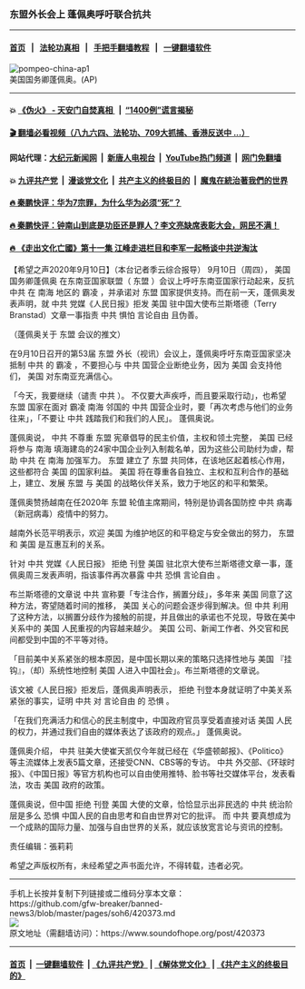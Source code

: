 ### 东盟外长会上 蓬佩奥呼吁联合抗共
------------------------

#### [首页](https://github.com/gfw-breaker/banned-news3/blob/master/README.md) &nbsp;&nbsp;|&nbsp;&nbsp; [法轮功真相](https://github.com/begood0513/basic/blob/master/README.md)  &nbsp;&nbsp;|&nbsp;&nbsp; [手把手翻墙教程](https://github.com/gfw-breaker/guides/wiki)  &nbsp;&nbsp;|&nbsp;&nbsp; [一键翻墙软件](https://github.com/gfw-breaker/nogfw/blob/master/README.md)  



<div><img alt="pompeo-china-ap1" src="https://img.soundofhope.org/2020-09/pompeo-china-ap1-1599780055452.jpg"/>
<br/><figcaption class="caption">
 美国国务卿蓬佩奥。(AP)
</figcaption></div><hr/>

#### 💥 [《伪火》 - 天安门自焚真相 ](http://141.164.51.119:10000/videos/blog/weihuo.html)&nbsp; |&nbsp; [“1400例”谎言揭秘  ](http://141.164.51.119:10000/videos/blog/jiexi1400.html)

#### [ 🎬  翻墙必看视频（八九六四、法轮功、709大抓捕、香港反送中 ...）](https://github.com/gfw-breaker/links/blob/master/banned.md)

#### 网站代理：[大纪元新闻网](http://167.172.10.89:10080/gb/) &nbsp;|&nbsp; [新唐人电视台](http://167.172.10.89:8808/gb/)  &nbsp;|&nbsp; [YouTube热门频道](http://158.247.203.241/youtube.html) &nbsp;|&nbsp; [网门免翻墙](http://158.247.203.241:11000/show.aspx?name=ogHome)

#### 💥 [九评共产党](http://141.164.51.119:10000/videos/res/jiuping/)&nbsp; |&nbsp; [漫谈党文化](http://141.164.51.119:10000/videos/res/mtdwh/)&nbsp; |&nbsp; [共产主义的终极目的](http://141.164.51.119:10000/videos/res/zjmd/)&nbsp; |&nbsp; [魔鬼在統治著我們的世界](http://141.164.51.119:10000/videos/res/TheSpecter/)  

#### [ 🔥  秦鹏快评：华为7宗罪，为什么华为必须“死”？](http://141.164.51.119:10000/videos/news/qp01.html)

#### [ 🔥  秦鹏快评：钟南山到底是功臣还是罪人？李文亮缺席表彰大会，网民不满！](http://141.164.51.119:10000/videos/news/qp02.html)

#### [ 🔥  《走出文化亡國》第十一集 江峰走进栏目和李军一起畅谈中共逆淘汰](http://141.164.51.119:10000/videos/news/../res/zcwhwg/index.html)

<div><div class="Content__Wrapper sc-1bvya0-0 grZQxZ">
 <p class="meta-top">
  <span class="meta">
   【希望之声2020年9月10日】（本台记者季云综合报导）
  </span>
  9月10日（周四），
  <ok href="/term/1045">
   美国
  </ok>
  <ok href="/term/94996">
   国务卿蓬佩奥
  </ok>
  在东南亚国家联盟（
  <ok href="/term/60229">
   东盟
  </ok>
  ）会议上呼吁东南亚国家行动起来，反抗
  <ok href="/term/1059">
   中共
  </ok>
  在
  <ok href="/term/1506">
   南海
  </ok>
  地区的
  <ok href="/term/11160">
   霸凌
  </ok>
  ，并承诺对
  <ok href="/term/60229">
   东盟
  </ok>
  国家提供支持。而在前一天，蓬佩奥发表声明，就
  <ok href="/term/1059">
   中共
  </ok>
  党媒《人民日报》拒发
  <ok href="/term/1045">
   美国
  </ok>
  驻中国大使布兰斯塔德（Terry Branstad）文章一事指责
  <ok href="/term/1059">
   中共
  </ok>
  惧怕
  <ok href="/term/1155">
   言论自由
  </ok>
  且伪善。
 </p>
 <div class="soh-embed">
  <div class="soh-embed-inner">
   <div class="iframely-embed" style="max-width: 550px;">
    <div class="iframely-responsive">
    </div>
   </div>
  </div>
 </div>
 <p>
 </p>
 <div class="AD_Embed__Wrap-sc-1xslmin-0 igMuqX module desktop">
  <div>
  </div>
 </div>
 <p>
  （蓬佩奥关于
  <ok href="/term/60229">
   东盟
  </ok>
  会议的推文）
 </p>
 <p>
  在9月10日召开的第53届
  <ok href="/term/60229">
   东盟
  </ok>
  外长（视讯）会议上，蓬佩奥呼吁东南亚国家坚决抵制
  <ok href="/term/1059">
   中共
  </ok>
  的
  <ok href="/term/11160">
   霸凌
  </ok>
  ，不要担心与
  <ok href="/term/1059">
   中共
  </ok>
  国营企业断绝业务，因为
  <ok href="/term/1045">
   美国
  </ok>
  会支持他们，
  <ok href="/term/1045">
   美国
  </ok>
  对东南亚充满信心。
 </p>
 <p>
  「今天，我要继续（谴责
  <ok href="/term/1059">
   中共
  </ok>
  ）。 不仅要大声疾呼，而且要采取行动」，也希望
  <ok href="/term/60229">
   东盟
  </ok>
  国家在面对
  <ok href="/term/11160">
   霸凌
  </ok>
  <ok href="/term/1506">
   南海
  </ok>
  邻国的
  <ok href="/term/1059">
   中共
  </ok>
  国营企业时，要「再次考虑与他们的业务往来」，「不要让
  <ok href="/term/1059">
   中共
  </ok>
  践踏我们和我们的人民」。 蓬佩奥说。
 </p>
 <p>
  蓬佩奥说，
  <ok href="/term/1059">
   中共
  </ok>
  不尊重
  <ok href="/term/60229">
   东盟
  </ok>
  宪章倡导的民主价值，主权和领土完整，
  <ok href="/term/1045">
   美国
  </ok>
  已经将参与
  <ok href="/term/1506">
   南海
  </ok>
  填海建岛的24家中国企业列入制裁名单，因为这些公司助纣为虐，帮助
  <ok href="/term/1059">
   中共
  </ok>
  在
  <ok href="/term/1506">
   南海
  </ok>
  加强军力。
  <ok href="/term/60229">
   东盟
  </ok>
  建立了
  <ok href="/term/60229">
   东盟
  </ok>
  共同体，在该地区起着核心作用，这些都符合
  <ok href="/term/1045">
   美国
  </ok>
  的国家利益。
  <ok href="/term/1045">
   美国
  </ok>
  将在尊重各自独立、主权和互利合作的基础上，建立、发展
  <ok href="/term/60229">
   东盟
  </ok>
  与
  <ok href="/term/1045">
   美国
  </ok>
  的战略伙伴关系，致力于地区的和平和繁荣。
 </p>
 <p>
  蓬佩奥赞扬越南在任2020年
  <ok href="/term/60229">
   东盟
  </ok>
  轮值主席期间，特别是协调各国防控
  <ok href="/term/1059">
   中共
  </ok>
  病毒（新冠病毒）疫情中的努力。
 </p>
 <p>
  越南外长范平明表示，欢迎
  <ok href="/term/1045">
   美国
  </ok>
  为维护地区的和平稳定与安全做出的努力，
  <ok href="/term/60229">
   东盟
  </ok>
  和
  <ok href="/term/1045">
   美国
  </ok>
  是互惠互利的关系。
 </p>
 <p>
  针对
  <ok href="/term/1059">
   中共
  </ok>
  党媒《人民日报》
  <ok href="/term/22085">
   拒绝
  </ok>
  刊登
  <ok href="/term/1045">
   美国
  </ok>
  驻北京大使布兰斯塔德文章一事，蓬佩奥周三发表声明，指该事件再次暴露
  <ok href="/term/1059">
   中共
  </ok>
  <ok href="/term/10475">
   恐惧
  </ok>
  <ok href="/term/1155">
   言论自由
  </ok>
  。
 </p>
 <p>
  布兰斯塔德的文章说
  <ok href="/term/1059">
   中共
  </ok>
  宣称要「专注合作，搁置分歧」，多年来
  <ok href="/term/1045">
   美国
  </ok>
  同意了这种方法，寄望随着时间的推移，
  <ok href="/term/1045">
   美国
  </ok>
  关心的问题会逐步得到解决。但
  <ok href="/term/1059">
   中共
  </ok>
  利用了这种方法，以搁置分歧作为接触的前提，并且做出的承诺也不兑现，导致在美中关系中的
  <ok href="/term/1045">
   美国
  </ok>
  人民重视的内容越来越少。
  <ok href="/term/1045">
   美国
  </ok>
  公司、新闻工作者、外交官和民间都受到中国的不平等对待。
 </p>
 <p>
  「目前美中关系紧张的根本原因，是中国长期以来的策略只选择性地与
  <ok href="/term/1045">
   美国
  </ok>
  『挂钩』，（却）系统性地控制
  <ok href="/term/1045">
   美国
  </ok>
  人进入中国社会」。布兰斯塔德的文章说。
 </p>
 <p>
  该文被《人民日报》拒发后，蓬佩奥声明表示，
  <ok href="/term/22085">
   拒绝
  </ok>
  刊登本身就证明了中美关系紧张的事实，证明
  <ok href="/term/1059">
   中共
  </ok>
  对
  <ok href="/term/1155">
   言论自由
  </ok>
  的
  <ok href="/term/10475">
   恐惧
  </ok>
  。
 </p>
 <p>
  「在我们充满活力和信心的民主制度中，中国政府官员享受着直接对话
  <ok href="/term/1045">
   美国
  </ok>
  人民的权力，并通过我们自由的媒体表达了该政府的观点。」 蓬佩奥说。
 </p>
 <p>
  蓬佩奥介绍，
  <ok href="/term/1059">
   中共
  </ok>
  驻美大使崔天凯仅今年就已经在《华盛顿邮报》、《Politico》等主流媒体上发表5篇文章，还接受CNN、CBS等的专访。
  <ok href="/term/1059">
   中共
  </ok>
  外交部、《环球时报》、《中国日报》等官方机构也可以自由使用推特、脸书等社交媒体平台，发表看法，攻击
  <ok href="/term/1045">
   美国
  </ok>
  政府的政策。
 </p>
 <p>
  蓬佩奥说，但中国
  <ok href="/term/22085">
   拒绝
  </ok>
  刊登
  <ok href="/term/1045">
   美国
  </ok>
  大使的文章，恰恰显示出非民选的
  <ok href="/term/1059">
   中共
  </ok>
  统治阶层是多么
  <ok href="/term/10475">
   恐惧
  </ok>
  中国人民的自由思考和自由世界对它的批评。 而
  <ok href="/term/1059">
   中共
  </ok>
  要真想成为一个成熟的国际力量、加强与自由世界的关系，就应该放宽言论与资讯的控制。
 </p>
 <p class="meta-btm">
  责任编辑：張莉莉
 </p>
 <p class="meta-btm">
  希望之声版权所有，未经希望之声书面允许，不得转载，违者必究。
 </p>
</div>
</div>
<hr/>
手机上长按并复制下列链接或二维码分享本文章：<br/>
https://github.com/gfw-breaker/banned-news3/blob/master/pages/soh6/420373.md <br/>
<a href='https://github.com/gfw-breaker/banned-news3/blob/master/pages/soh6/420373.md'><img src='https://github.com/gfw-breaker/banned-news3/blob/master/pages/soh6/420373.md.png'/></a> <br/>
原文地址（需翻墙访问）：https://www.soundofhope.org/post/420373


------------------------
#### [首页](https://github.com/gfw-breaker/banned-news3/blob/master/README.md) &nbsp;|&nbsp; [一键翻墙软件](https://github.com/gfw-breaker/nogfw/blob/master/README.md) &nbsp;| [《九评共产党》](https://github.com/gfw-breaker/9ping.md/blob/master/README.md#九评之一评共产党是什么) | [《解体党文化》](https://github.com/gfw-breaker/jtdwh.md/blob/master/README.md) | [《共产主义的终极目的》](https://github.com/gfw-breaker/gczydzjmd.md/blob/master/README.md)


<img src='http://gfw-breaker.win/banned-news3/pages/soh6/420373.md' width='0px' height='0px'/>